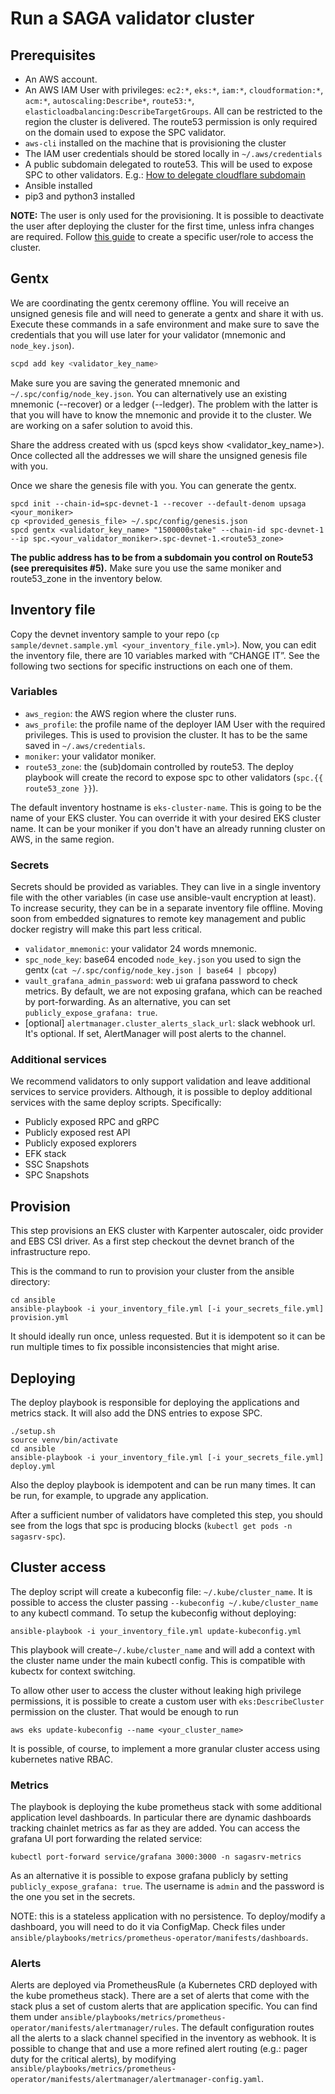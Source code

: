 # Run a SAGA validator cluster

## Prerequisites
- An AWS account.
- An AWS IAM User with privileges: `ec2:*`, `eks:*`, `iam:*`, `cloudformation:*`, `acm:*`, `autoscaling:Describe*`, `route53:*`, `elasticloadbalancing:DescribeTargetGroups`. All can be restricted to the region the cluster is delivered. The route53 permission is only required on the domain used to expose the SPC validator.
- `aws-cli` installed on the machine that is provisioning the cluster
- The IAM user credentials should be stored locally in `~/.aws/credentials`
- A public subdomain delegated to route53. This will be used to expose SPC to other validators. E.g.: [How to delegate cloudflare subdomain](link)
- Ansible installed
- pip3 and python3 installed

**NOTE:** The user is only used for the provisioning. It is possible to deactivate the user after deploying the cluster for the first time, unless infra changes are required. Follow [this guide](link) to create a specific user/role to access the cluster.

## Gentx
We are coordinating the gentx ceremony offline. You will receive an unsigned genesis file and will need to generate a gentx and share it with us. Execute these commands in a safe environment and make sure to save the credentials that you will use later for your validator (mnemonic and `node_key.json`).

```bash
scpd add key <validator_key_name>
```
Make sure you are saving the generated mnemonic and `~/.spc/config/node_key.json`. You can alternatively use an existing mnemonic (--recover) or a ledger (--ledger). The problem with the latter is that you will have to know the mnemonic and provide it to the cluster. We are working on a safer solution to avoid this.

Share the address created with us (spcd keys show <validator_key_name>). Once collected all the addresses we will share the unsigned genesis file with you.

Once we share the genesis file with you. You can generate the gentx.
```
spcd init --chain-id=spc-devnet-1 --recover --default-denom upsaga <your_moniker>
cp <provided_genesis_file> ~/.spc/config/genesis.json
spcd gentx <validator_key_name> "1500000stake" --chain-id spc-devnet-1 --ip spc.<your_validator_moniker>.spc-devnet-1.<route53_zone>
```
**The public address has to be from a subdomain you control on Route53 (see prerequisites #5).** Make sure you use the same moniker and route53_zone in the inventory below.

## Inventory file
Copy the devnet inventory sample to your repo (`cp sample/devnet.sample.yml <your_inventory_file.yml>`). Now, you can edit the inventory file, there are 10 variables marked with “CHANGE IT”. See the following two sections for specific instructions on each one of them.

### Variables
- `aws_region`: the AWS region where the cluster runs.
- `aws_profile`: the profile name of the deployer IAM User with the required privileges. This is used to provision the cluster. It has to be the same saved in `~/.aws/credentials`.
- `moniker`: your validator moniker.
- `route53_zone`: the (sub)domain controlled by route53. The deploy playbook will create the record to expose spc to other validators (`spc.{{ route53_zone }}`).

The default inventory hostname is `eks-cluster-name`. This is going to be the name of your EKS cluster. You can override it with your desired EKS cluster name. It can be your moniker if you don't have an already running cluster on AWS, in the same region.

### Secrets

Secrets should be provided as variables. They can live in a single inventory file with the other variables (in case use ansible-vault encryption at least). To increase security, they can be in a separate inventory file offline. Moving soon from embedded signatures to remote key management and public docker registry will make this part less critical.

- `validator_mnemonic`:  your validator 24 words mnemonic.
- `spc_node_key`: base64 encoded `node_key.json` you used to sign the gentx (`cat ~/.spc/config/node_key.json | base64 | pbcopy`)
- `vault_grafana_admin_password`: web ui grafana password to check metrics. By default, we are not exposing grafana, which can be reached by port-forwarding. As an alternative, you can set `publicly_expose_grafana: true`.
- [optional] `alertmanager.cluster_alerts_slack_url`: slack webhook url. It's optional. If set, AlertManager will post alerts to the channel.

### Additional services

We recommend validators to only support validation and leave additional services to service providers. Although, it is possible to deploy additional services with the same deploy scripts. Specifically:

- Publicly exposed RPC and gRPC
- Publicly exposed rest API
- Publicly exposed explorers
- EFK stack
- SSC Snapshots
- SPC Snapshots

## Provision
This step provisions an EKS cluster with Karpenter autoscaler, oidc provider and EBS CSI driver. As a first step checkout the devnet branch of the infrastructure repo.

This is the command to run to provision your cluster from the ansible directory:
```
cd ansible
ansible-playbook -i your_inventory_file.yml [-i your_secrets_file.yml] provision.yml
```
It should ideally run once, unless requested. But it is idempotent so it can be run multiple times to fix possible inconsistencies that might arise.

## Deploying
The deploy playbook is responsible for deploying the applications and metrics stack. It will also add the DNS entries to expose SPC.
```
./setup.sh
source venv/bin/activate
cd ansible
ansible-playbook -i your_inventory_file.yml [-i your_secrets_file.yml] deploy.yml
```

Also the deploy playbook is idempotent and can be run many times. It can be run, for example, to upgrade any application.

After a sufficient number of validators have completed this step, you should see from the logs that spc is producing blocks (`kubectl get pods -n sagasrv-spc`).

## Cluster access
The deploy script will create a kubeconfig file: `~/.kube/cluster_name`. It is possible to access the cluster passing `--kubeconfig ~/.kube/cluster_name` to any kubectl command. To setup the kubeconfig without deploying:
```
ansible-playbook -i your_inventory_file.yml update-kubeconfig.yml
```
This playbook will create`~/.kube/cluster_name` and will add a context with the cluster name under the main kubectl config. This is compatible with kubectx for context switching.

To allow other user to access the cluster without leaking high privilege permissions, it is possible to create a custom user with `eks:DescribeCluster` permission on the cluster. That would be enough to run
```
aws eks update-kubeconfig --name <your_cluster_name>
```
It is possible, of course, to implement a more granular cluster access using kubernetes native RBAC.

### Metrics
The playbook is deploying the kube prometheus stack with some additional application level dashboards. In particular there are dynamic dashboards tracking chainlet metrics as far as they are added. You can access the grafana UI port forwarding the related service:
```
kubectl port-forward service/grafana 3000:3000 -n sagasrv-metrics
```
As an alternative it is possible to expose grafana publicly by setting `publicly_expose_grafana: true`. The username is `admin` and the password is the one you set in the secrets.

NOTE: this is a stateless application with no persistence. To deploy/modify a dashboard, you will need to do it via ConfigMap. Check files under `ansible/playbooks/metrics/prometheus-operator/manifests/dashboards`.

### Alerts
Alerts are deployed via PrometheusRule (a Kubernetes CRD deployed with the kube prometheus stack). There are a set of alerts that come with the stack plus a set of custom alerts that are application specific. You can find them under `ansible/playbooks/metrics/prometheus-operator/manifests/alertmanager/rules`. The default configuration routes all the alerts to a slack channel specified in the inventory as webhook. It is possible to change that and use a more refined alert routing (e.g.: pager duty for the critical alerts), by modifying `ansible/playbooks/metrics/prometheus-operator/manifests/alertmanager/alertmanager-config.yaml`.
